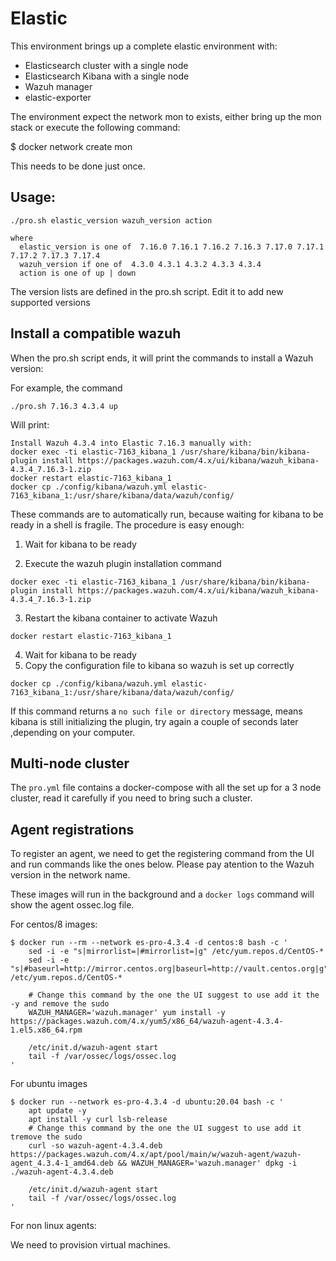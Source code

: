# Elastic

This environment brings up a complete elastic environment with:
 - Elasticsearch cluster with a single node
 - Elasticsearch Kibana with a single node
 - Wazuh manager 
 - elastic-exporter

The environment expect the network mon to exists, either bring up the mon stack or execute the following command:

$ docker network create mon

This needs to be done just once.

## Usage:

```
./pro.sh elastic_version wazuh_version action

where
  elastic_version is one of  7.16.0 7.16.1 7.16.2 7.16.3 7.17.0 7.17.1 7.17.2 7.17.3 7.17.4
  wazuh_version if one of  4.3.0 4.3.1 4.3.2 4.3.3 4.3.4
  action is one of up | down
```

The version lists are defined in the pro.sh script. Edit it to add new supported versions

 ## Install a compatible wazuh

When the pro.sh script ends, it will print the commands to install a Wazuh version:

For example, the command 

`./pro.sh 7.16.3 4.3.4 up`

Will print: 

```
Install Wazuh 4.3.4 into Elastic 7.16.3 manually with:
docker exec -ti elastic-7163_kibana_1 /usr/share/kibana/bin/kibana-plugin install https://packages.wazuh.com/4.x/ui/kibana/wazuh_kibana-4.3.4_7.16.3-1.zip
docker restart elastic-7163_kibana_1
docker cp ./config/kibana/wazuh.yml elastic-7163_kibana_1:/usr/share/kibana/data/wazuh/config/
```

These commands are to automatically run, because waiting for kibana to be ready in a shell is fragile. The procedure is easy enough:

1. Wait for kibana to be ready

2. Execute the wazuh plugin installation command 

`docker exec -ti elastic-7163_kibana_1 /usr/share/kibana/bin/kibana-plugin install https://packages.wazuh.com/4.x/ui/kibana/wazuh_kibana-4.3.4_7.16.3-1.zip`

3. Restart the kibana container to activate Wazuh

`docker restart elastic-7163_kibana_1`

4. Wait for kibana to be ready
5. Copy the configuration file to kibana so wazuh is set up correctly

`docker cp ./config/kibana/wazuh.yml elastic-7163_kibana_1:/usr/share/kibana/data/wazuh/config/`

If this command returns a `no such file or directory` message, means kibana is still initializing the plugin, try again a couple of seconds later ,depending on your computer.

## Multi-node cluster

The `pro.yml` file contains a docker-compose with all the set up for a 3 node cluster, read it carefully if you need to bring such a cluster.

## Agent registrations 

To register an agent, we need to get the registering command from the UI and run commands like the ones below. Please pay atention to the Wazuh version in the network name.

These images will run in the background and a `docker logs` command will show the agent ossec.log file.

For centos/8 images:

    $ docker run --rm --network es-pro-4.3.4 -d centos:8 bash -c '
        sed -i -e "s|mirrorlist=|#mirrorlist=|g" /etc/yum.repos.d/CentOS-*
        sed -i -e "s|#baseurl=http://mirror.centos.org|baseurl=http://vault.centos.org|g" /etc/yum.repos.d/CentOS-*

        # Change this command by the one the UI suggest to use add it the -y and remove the sudo
        WAZUH_MANAGER='wazuh.manager' yum install -y https://packages.wazuh.com/4.x/yum5/x86_64/wazuh-agent-4.3.4-1.el5.x86_64.rpm

        /etc/init.d/wazuh-agent start
        tail -f /var/ossec/logs/ossec.log
    '

For ubuntu images 

    $ docker run --network es-pro-4.3.4 -d ubuntu:20.04 bash -c '
        apt update -y
        apt install -y curl lsb-release 
        # Change this command by the one the UI suggest to use add it tremove the sudo 
        curl -so wazuh-agent-4.3.4.deb https://packages.wazuh.com/4.x/apt/pool/main/w/wazuh-agent/wazuh-agent_4.3.4-1_amd64.deb && WAZUH_MANAGER='wazuh.manager' dpkg -i ./wazuh-agent-4.3.4.deb

        /etc/init.d/wazuh-agent start
        tail -f /var/ossec/logs/ossec.log
    '

For non linux agents:

We need to provision virtual machines.